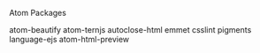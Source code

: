 Atom Packages

atom-beautify
atom-ternjs
autoclose-html
emmet
csslint
pigments
language-ejs
atom-html-preview
